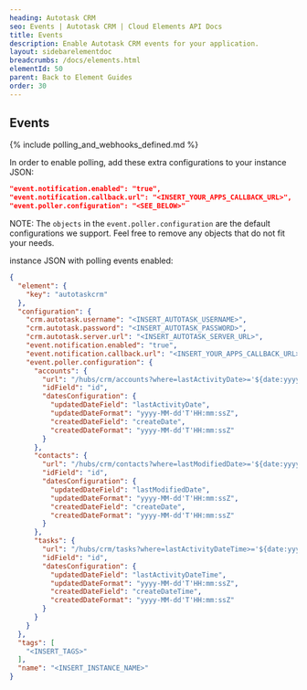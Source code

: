 ```yaml
---
heading: Autotask CRM
seo: Events | Autotask CRM | Cloud Elements API Docs
title: Events
description: Enable Autotask CRM events for your application.
layout: sidebarelementdoc
breadcrumbs: /docs/elements.html
elementId: 50
parent: Back to Element Guides
order: 30
---
```


## Events

{% include polling_and_webhooks_defined.md %}

In order to enable polling, add these extra configurations to your instance JSON:

```JSON
"event.notification.enabled": "true",
"event.notification.callback.url": "<INSERT_YOUR_APPS_CALLBACK_URL>",
"event.poller.configuration": "<SEE_BELOW>"
```
NOTE: The `objects` in the `event.poller.configuration` are the default configurations we support.  Feel free to remove any objects that do not fit your needs.

instance JSON with polling events enabled:

```json
{
  "element": {
    "key": "autotaskcrm"
  },
  "configuration": {
    "crm.autotask.username": "<INSERT_AUTOTASK_USERNAME>",
    "crm.autotask.password": "<INSERT_AUTOTASK_PASSWORD>",
    "crm.autotask.server.url": "<INSERT_AUTOTASK_SERVER_URL>",
    "event.notification.enabled": "true",
    "event.notification.callback.url": "<INSERT_YOUR_APPS_CALLBACK_URL>",
    "event.poller.configuration": {
      "accounts": {
        "url": "/hubs/crm/accounts?where=lastActivityDate>='${date:yyyy-MM-dd'T'HH:mm:ssXXX}'",
        "idField": "id",
        "datesConfiguration": {
          "updatedDateField": "lastActivityDate",
          "updatedDateFormat": "yyyy-MM-dd'T'HH:mm:ssZ",
          "createdDateField": "createDate",
          "createdDateFormat": "yyyy-MM-dd'T'HH:mm:ssZ"
        }
      },
      "contacts": {
        "url": "/hubs/crm/contacts?where=lastModifiedDate>='${date:yyyy-MM-dd'T'HH:mm:ssXXX}'",
        "idField": "id",
        "datesConfiguration": {
          "updatedDateField": "lastModifiedDate",
          "updatedDateFormat": "yyyy-MM-dd'T'HH:mm:ssZ",
          "createdDateField": "createDate",
          "createdDateFormat": "yyyy-MM-dd'T'HH:mm:ssZ"
        }
      },
      "tasks": {
        "url": "/hubs/crm/tasks?where=lastActivityDateTime>='${date:yyyy-MM-dd'T'HH:mm:ssXXX}'",
        "idField": "id",
        "datesConfiguration": {
          "updatedDateField": "lastActivityDateTime",
          "updatedDateFormat": "yyyy-MM-dd'T'HH:mm:ssZ",
          "createdDateField": "createDateTime",
          "createdDateFormat": "yyyy-MM-dd'T'HH:mm:ssZ"
        }
      }
    }
  },
  "tags": [
    "<INSERT_TAGS>"
  ],
  "name": "<INSERT_INSTANCE_NAME>"
}
```
